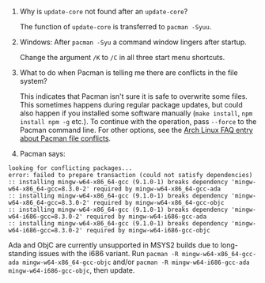 1. Why is `update-core` not found after an `update-core`?

    The function of `update-core` is transferred to `pacman -Syuu`.

2. Windows: After `pacman -Syu` a command window lingers after startup.

    Change the argument `/K` to `/C` in all three start menu shortcuts.

3. What to do when Pacman is telling me there are conflicts in the file system?

    This indicates that Pacman isn't sure it is safe to overwrite some files.  This sometimes happens during regular package updates, but could also happen if you installed some software manually (`make install`, `npm install npm -g` etc.).  To continue with the operation, pass `--force` to the Pacman command line.  For other options, see the [Arch Linux FAQ entry about Pacman file conflicts](https://wiki.archlinux.org/index.php/Pacman#.22Failed_to_commit_transaction_.28conflicting_files.29.22_error).

4. Pacman says:
```
looking for conflicting packages...
error: failed to prepare transaction (could not satisfy dependencies)
:: installing mingw-w64-x86_64-gcc (9.1.0-1) breaks dependency 'mingw-w64-x86_64-gcc=8.3.0-2' required by mingw-w64-x86_64-gcc-ada
:: installing mingw-w64-x86_64-gcc (9.1.0-1) breaks dependency 'mingw-w64-x86_64-gcc=8.3.0-2' required by mingw-w64-x86_64-gcc-objc
:: installing mingw-w64-x86_64-gcc (9.1.0-1) breaks dependency 'mingw-w64-i686-gcc=8.3.0-2' required by mingw-w64-i686-gcc-ada
:: installing mingw-w64-x86_64-gcc (9.1.0-1) breaks dependency 'mingw-w64-i686-gcc=8.3.0-2' required by mingw-w64-i686-gcc-objc
```

Ada and ObjC are currently unsupported in MSYS2 builds due to long-standing issues with the i686 variant.  Run `pacman -R mingw-w64-x86_64-gcc-ada mingw-w64-x86_64-gcc-objc` and/or `pacman -R mingw-w64-i686-gcc-ada mingw-w64-i686-gcc-objc`, then update.
